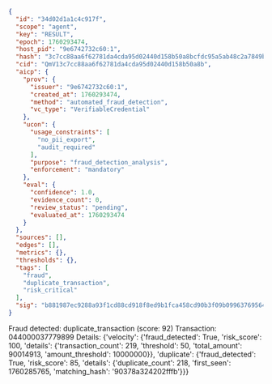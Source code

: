 ```json
{
  "id": "34d02d1a1c4c917f",
  "scope": "agent",
  "key": "RESULT",
  "epoch": 1760293474,
  "host_pid": "9e6742732c60:1",
  "hash": "3c7cc88aa6f62781da4cda95d02440d158b50a8bcfdc95a5ab48c2a7849b2de4",
  "cid": "QmV13c7cc88aa6f62781da4cda95d02440d158b50a8b",
  "aicp": {
    "prov": {
      "issuer": "9e6742732c60:1",
      "created_at": 1760293474,
      "method": "automated_fraud_detection",
      "vc_type": "VerifiableCredential"
    },
    "ucon": {
      "usage_constraints": [
        "no_pii_export",
        "audit_required"
      ],
      "purpose": "fraud_detection_analysis",
      "enforcement": "mandatory"
    },
    "eval": {
      "confidence": 1.0,
      "evidence_count": 0,
      "review_status": "pending",
      "evaluated_at": 1760293474
    }
  },
  "sources": [],
  "edges": [],
  "metrics": {},
  "thresholds": {},
  "tags": [
    "fraud",
    "duplicate_transaction",
    "risk_critical"
  ],
  "sig": "b881987ec9288a93f1cd88cd918f8ed9b1fca458cd90b3f09b09963769564791"
}
```

Fraud detected: duplicate_transaction (score: 92)
Transaction: 044000037779899
Details: {'velocity': {'fraud_detected': True, 'risk_score': 100, 'details': {'transaction_count': 219, 'threshold': 50, 'total_amount': 90014913, 'amount_threshold': 10000000}}, 'duplicate': {'fraud_detected': True, 'risk_score': 85, 'details': {'duplicate_count': 218, 'first_seen': 1760285765, 'matching_hash': '90378a324202fffb'}}}